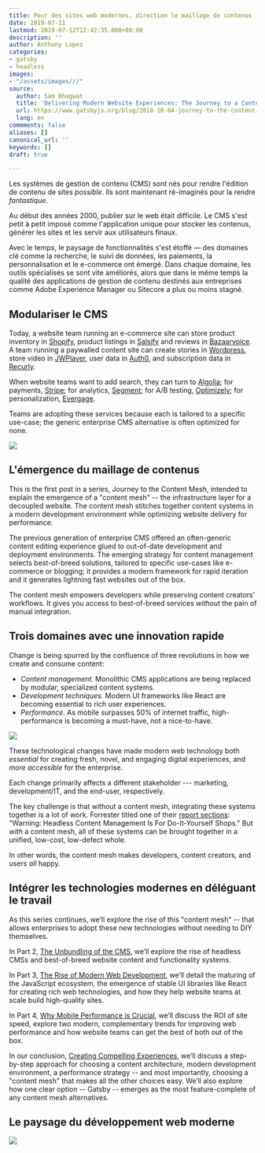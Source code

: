 ```yaml
---
title: Pour des sites web modernes, direction le maillage de contenus
date: 2019-07-11
lastmod: 2019-07-12T12:42:35.000+00:00
description: ''
author: Anthony Lopez
categories:
- gatsby
- headless
images:
- "/assets/images///"
source:
  author: Sam Bhagwat
  title: 'Delivering Modern Website Experiences: The Journey to a Content Mesh'
  url: https://www.gatsbyjs.org/blog/2018-10-04-journey-to-the-content-mesh/
  lang: en
commments: false
aliases: []
canonical_url: ''
keywords: []
draft: true

---
```

Les systèmes de gestion de contenu (CMS) sont nés pour rendre l'édition de contenu de sites _possible_. Ils sont maintenant ré-imaginés pour la rendre _fantastique_.

Au début des années 2000, publier sur le web était difficile. Le CMS s'est petit à petit imposé comme l'application unique pour stocker les contenus, générer les sites et les servir aux utilisateurs finaux.

Avec le temps, le paysage de fonctionnalités s'est étoffé — des domaines clé comme la recherche, le suivi de données, les paiements, la personnalisation et le e-commerce ont émergé. Dans chaque domaine, les outils spécialisés se sont vite améliorés, alors que dans le même temps la qualité des applications de gestion de contenu destinés aux entreprises comme Adobe Experience Manager ou Sitecore a plus ou moins stagné.

## Modulariser le CMS

Today, a website team running an e-commerce site can store product inventory in [Shopify](https://www.shopify.com/), product listings in [Salsify](https://www.salsify.com/) and reviews in [Bazaarvoice](https://www.bazaarvoice.com/). A team running a paywalled content site can create stories in [Wordpress](https://wordpress.org/), store video in [JWPlayer](https://www.jwplayer.com/), user data in [Auth0](https://auth0.com/), and subscription data in [Recurly](https://recurly.com/).

When website teams want to add search, they can turn to [Algolia](https://www.algolia.com/); for payments, [Stripe](http://stripe.com); for analytics, [Segment](https://segment.com/); for A/B testing, [Optimizely](https://www.optimizely.com/); for personalization, [Evergage](https://www.evergage.com/).

Teams are adopting these services because each is tailored to a specific use-case; the generic enterprise CMS alternative is often optimized for none.

![](/v1562938736/jamstatic/modular-cms-architecture.png)

## L'émergence du maillage de contenus

This is the first post in a series, Journey to the Content Mesh, intended to explain the emergence of a "content mesh" -- the infrastructure layer for a decoupled website. The content mesh stitches together content systems in a modern development environment while optimizing website delivery for performance.

The previous generation of enterprise CMS offered an often-generic content editing experience glued to out-of-date development and deployment environments. The emerging strategy for content management selects best-of-breed solutions, tailored to specific use-cases like e-commerce or blogging; it provides a modern framework for rapid iteration and it generates lightning fast websites out of the box.

The content mesh empowers developers while preserving content creators’ workflows. It gives you access to best-of-breed services _without_ the pain of manual integration.

## Trois domaines avec une innovation rapide

Change is being spurred by the confluence of three revolutions in how we create and consume content:

* _Content management._ Monolithic CMS applications are being replaced by modular, specialized content systems.
* _Development techniques._ Modern UI frameworks like React are becoming essential to rich user experiences.
* _Performance._ As mobile surpasses 50% of internet traffic, high-performance is becoming a must-have, not a nice-to-have.

![](/v1562938846/jamstatic/three-website-revolutions.png)

These technological changes have made modern web technology both _essential_ for creating fresh, novel, and engaging digital experiences, and _more accessible_ for the enterprise.

Each change primarily affects a different stakeholder --- marketing, development/IT, and the end-user, respectively.

The key challenge is that without a content mesh, integrating these systems together is a lot of work. Forrester titled one of their [report sections](https://www.tangomodem.com/wp-content/uploads/2017/09/the-rise-of-the-headless-cms.pdf): "Warning: Headless Content Management Is For Do-It-Yourself Shops." But _with_ a content mesh, all of these systems can be brought together in a unified, low-cost, low-defect whole.

In other words, the content mesh makes developers, content creators, and users _all_ happy.

## Intégrer les technologies modernes en déléguant le travail

As this series continues, we’ll explore the rise of this "content mesh" -- that allows enterprises to adopt these new technologies without needing to DIY themselves.

In Part 2, [The Unbundling of the CMS](/blog/2018-10-10-unbundling-of-the-cms), we’ll explore the rise of headless CMSs and best-of-breed website content and functionality systems.

In Part 3, [The Rise of Modern Web Development](/blog/2018-10-11-rise-of-modern-web-development), we’ll detail the maturing of the JavaScript ecosystem, the emergence of stable UI libraries like React for creating rich web technologies, and how they help website teams at scale build high-quality sites.

In Part 4, [Why Mobile Performance is Crucial](/blog/2018-10-16-why-mobile-performance-is-crucial), we’ll discuss the ROI of site speed, explore two modern, complementary trends for improving web performance and how website teams can get the best of both out of the box.

In our conclusion, [Creating Compelling Experiences](/blog/2018-10-18-creating-compelling-content-experiences), we’ll discuss a step-by-step approach for choosing a content architecture, modern development environment, a performance strategy -- and most importantly, choosing a "content mesh" that makes all the other choices easy. We’ll also explore how one clear option -- Gatsby -- emerges as the most feature-complete of any content mesh alternatives.

## Le paysage du développement web moderne

![](/v1562939172/jamstatic/content-mesh.png)